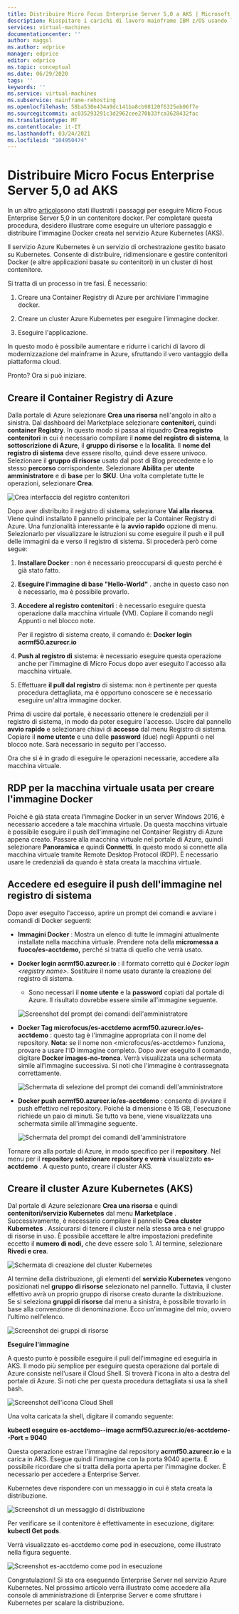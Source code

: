 ```yaml
---
title: Distribuire Micro Focus Enterprise Server 5,0 a AKS | Microsoft Docs
description: Riospitare i carichi di lavoro mainframe IBM z/OS usando l'ambiente di sviluppo e test con Micro Focus in macchine virtuali (VM) di Azure.
services: virtual-machines
documentationcenter: ''
author: maggsl
ms.author: edprice
manager: edprice
editor: edprice
ms.topic: conceptual
ms.date: 06/29/2020
tags: ''
keywords: ''
ms.service: virtual-machines
ms.subservice: mainframe-rehosting
ms.openlocfilehash: 58ba530e434a9dc141ba8cb98120f6325eb06f7e
ms.sourcegitcommit: ac035293291c3d2962cee270b33fca3628432fac
ms.translationtype: MT
ms.contentlocale: it-IT
ms.lasthandoff: 03/24/2021
ms.locfileid: "104950474"
---
```

# <a name="deploy-micro-focus-enterprise-server-50-to-aks"></a>Distribuire Micro Focus Enterprise Server 5,0 ad AKS

In un altro [articolo](./run-enterprise-server-container.md)sono stati illustrati i passaggi per eseguire Micro Focus Enterprise Server 5,0 in un contenitore docker. Per completare questa procedura, desidero illustrare come eseguire un ulteriore passaggio e distribuire l'immagine Docker creata nel servizio Azure Kubernetes (AKS).

Il servizio Azure Kubernetes è un servizio di orchestrazione gestito basato su Kubernetes. Consente di distribuire, ridimensionare e gestire contenitori Docker (e altre applicazioni basate su contenitori) in un cluster di host contenitore.

Si tratta di un processo in tre fasi. È necessario:

1.  Creare una Container Registry di Azure per archiviare l'immagine docker.

2.  Creare un cluster Azure Kubernetes per eseguire l'immagine docker.

3.  Eseguire l'applicazione.

In questo modo è possibile aumentare e ridurre i carichi di lavoro di modernizzazione del mainframe in Azure, sfruttando il vero vantaggio della piattaforma cloud.

Pronto? Ora si può iniziare.

## <a name="create-the-azure-container-registry"></a>Creare il Container Registry di Azure

Dalla portale di Azure selezionare **Crea una risorsa** nell'angolo in alto a sinistra. Dal dashboard del Marketplace selezionare **contenitori,** quindi **container Registry**. In questo modo si passa al riquadro **Crea registro contenitori** in cui è necessario compilare il **nome del registro di sistema**, la **sottoscrizione di Azure**, il **gruppo di risorse** e la **località**. Il **nome del registro di sistema** deve essere risolto, quindi deve essere univoco. Selezionare il **gruppo di risorse** usato dal post di Blog precedente e lo stesso **percorso** corrispondente. Selezionare **Abilita** per **utente amministratore** e di **base** per lo **SKU**. Una volta completate tutte le operazioni, selezionare **Crea**.

![Crea interfaccia del registro contenitori](media/deploy-image-1.png)

Dopo aver distribuito il registro di sistema, selezionare **Vai alla risorsa**. Viene quindi installato il pannello principale per la Container Registry di Azure. Una funzionalità interessante è la **avvio rapido** opzione di menu. Selezionarlo per visualizzare le istruzioni su come eseguire il push e il pull delle immagini da e verso il registro di sistema. Si procederà però come segue:

1.  **Installare Docker** : non è necessario preoccuparsi di questo perché è già stato fatto.

2.  **Eseguire l'immagine di base "Hello-World"** . anche in questo caso non è necessario, ma è possibile provarlo.

3.  **Accedere al registro contenitori** : è necessario eseguire questa operazione dalla macchina virtuale (VM). Copiare il comando negli Appunti o nel blocco note.

    Per il registro di sistema creato, il comando è: **Docker login acrmf50.azurecr.io**

4.  **Push al registro di** sistema: è necessario eseguire questa operazione anche per l'immagine di Micro Focus dopo aver eseguito l'accesso alla macchina virtuale.

5.  Effettuare **il pull dal registro** di sistema: non è pertinente per questa procedura dettagliata, ma è opportuno conoscere se è necessario eseguire un'altra immagine docker.

Prima di uscire dal portale, è necessario ottenere le credenziali per il registro di sistema, in modo da poter eseguire l'accesso. Uscire dal pannello **avvio rapido** e selezionare chiavi di **accesso** dal menu Registro di sistema. Copiare il **nome utente** e una delle **password** (due) negli Appunti o nel blocco note. Sarà necessario in seguito per l'accesso.

Ora che si è in grado di eseguire le operazioni necessarie, accedere alla macchina virtuale.

## <a name="rdp-to-the-virtual-machine-you-used-to-create-the-docker-image"></a>RDP per la macchina virtuale usata per creare l'immagine Docker

Poiché è già stata creata l'immagine Docker in un server Windows 2016, è necessario accedere a tale macchina virtuale. Da questa macchina virtuale è possibile eseguire il push dell'immagine nel Container Registry di Azure appena creato. Passare alla macchina virtuale nel portale di Azure, quindi selezionare **Panoramica** e quindi **Connetti**. In questo modo si connette alla macchina virtuale tramite Remote Desktop Protocol (RDP). È necessario usare le credenziali da quando è stata creata la macchina virtuale.

## <a name="log-in-and-push-the-image-to-the-registry"></a>Accedere ed eseguire il push dell'immagine nel registro di sistema

Dopo aver eseguito l'accesso, aprire un prompt dei comandi e avviare i comandi di Docker seguenti:

-   **Immagini Docker** : Mostra un elenco di tutte le immagini attualmente installate nella macchina virtuale. Prendere nota della **micromessa a fuoco/es-acctdemo,** perché si tratta di quello che verrà usato.

-   **Docker login acrmf50.azurecr.io** : il formato corretto qui è *Docker login \<registry name\>*. Sostituire il nome usato durante la creazione del registro di sistema.

    -   Sono necessari il **nome utente** e la **password** copiati dal portale di Azure. Il risultato dovrebbe essere simile all'immagine seguente.

    ![Screenshot del prompt dei comandi dell'amministratore](media/deploy-image-2.png)

-   **Docker Tag microfocus/es-acctdemo acrmf50.azurecr.io/es-acctdemo** : questo tag è l'immagine appropriata con il nome del repository. **Nota**: se il nome non \<microfocus/es-acctdemo\> funziona, provare a usare l'ID immagine completo. Dopo aver eseguito il comando, digitare **Docker images-no-tronca**. Verrà visualizzata una schermata simile all'immagine successiva. Si noti che l'immagine è contrassegnata correttamente.

    ![Schermata di selezione del prompt dei comandi dell'amministratore](media/deploy-image-3.png)

-   **Docker push acrmf50.azurecr.io/es-acctdemo** : consente di avviare il push effettivo nel repository. Poiché la dimensione è 15 GB, l'esecuzione richiede un paio di minuti. Se tutto va bene, viene visualizzata una schermata simile all'immagine seguente.

    ![Schermata del prompt dei comandi dell'amministratore](media/deploy-image-4.png)

Tornare ora alla portale di Azure, in modo specifico per il **repository**. Nel menu per il **repository** **selezionare repository e verrà** visualizzato **es-acctdemo** . A questo punto, creare il cluster AKS.

## <a name="create-the-azure-kubernetes-aks-cluster"></a>Creare il cluster Azure Kubernetes (AKS)

Dal portale di Azure selezionare **Crea una risorsa** e quindi **contenitori/servizio Kubernetes** dal menu **Marketplace** . Successivamente, è necessario compilare il pannello **Crea cluster Kubernetes** . Assicurarsi di tenere il cluster nella stessa area e nel gruppo di risorse in uso. È possibile accettare le altre impostazioni predefinite eccetto il **numero di nodi,** che deve essere solo 1. Al termine, selezionare **Rivedi e crea**.

![Schermata di creazione del cluster Kubernetes](media/deploy-image-5.png)

Al termine della distribuzione, gli elementi del **servizio Kubernetes** vengono posizionati nel **gruppo di risorse** selezionato nel pannello. Tuttavia, il cluster effettivo avrà un proprio gruppo di risorse creato durante la distribuzione. Se si seleziona **gruppi di risorse** dal menu a sinistra, è possibile trovarlo in base alla convenzione di denominazione. Ecco un'immagine del mio, ovvero l'ultimo nell'elenco.

![Screenshot dei gruppi di risorse](media/deploy-image-6.png)

**Eseguire l'immagine**

A questo punto è possibile eseguire il pull dell'immagine ed eseguirla in AKS. Il modo più semplice per eseguire questa operazione dal portale di Azure consiste nell'usare il Cloud Shell. Si troverà l'icona in alto a destra del portale di Azure. Si noti che per questa procedura dettagliata si usa la shell bash.

![Screenshot dell'icona Cloud Shell](media/deploy-image-7.png)

Una volta caricata la shell, digitare il comando seguente:

**kubectl eseguire es-acctdemo--image acrmf50.azurecr.io/es-acctdemo--Port = 9040**

Questa operazione estrae l'immagine dal repository **acrmf50.azurecr.io** e la carica in AKS. Esegue quindi l'immagine con la porta 9040 aperta. È possibile ricordare che si tratta della porta aperta per l'immagine docker. È necessario per accedere a Enterprise Server.

Kubernetes deve rispondere con un messaggio in cui è stata creata la distribuzione.

![Screenshot di un messaggio di distribuzione](media/deploy-image-8.jpg)

Per verificare se il contenitore è effettivamente in esecuzione, digitare: **kubectl Get pods**.

Verrà visualizzato es-acctdemo come pod in esecuzione, come illustrato nella figura seguente.

![Screenshot es-acctdemo come pod in esecuzione](media/deploy-image-9.png)

Congratulazioni! Si sta ora eseguendo Enterprise Server nel servizio Azure Kubernetes. Nel prossimo articolo verrà illustrato come accedere alla console di amministrazione di Enterprise Server e come sfruttare i Kubernetes per scalare la distribuzione.
